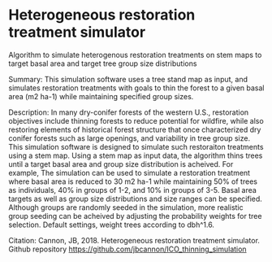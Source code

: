 # Heterogeneous restoration treatment simulator
Algorithm to simulate heterogenous restoration treatments on stem maps to target basal area and target tree group size distributions

Summary:
This simulation software uses a tree stand map as input, and simulates restoration treatments with goals to thin the forest to a given basal area (m2 ha-1) while maintaining specified group sizes. 

Description:
In many dry-conifer forests of the western U.S., restoration objectives include thinning forests to reduce potential for wildfire, while also restoring elements of historical forest structure that once characterized dry conifer forests such as large openings, and variability in tree group size. This simulation software is designed to simulate such restoraiton treatments using a stem map. Using a stem map as input data, the algorithm thins trees until a target basal area and group size distribution is acheived. For example, The simulation can be used to simulate a restoration treatment where basal area is reduced to 30 m2 ha-1 while maintaining 50% of trees as individuals, 40% in groups of 1-2, and 10% in groups of 3-5. Basal area targets as well as group size distributions and size ranges can be specified. Although groups are randomly seeded in the simulation, more realistic group seeding can be acheived by adjusting the probability weights for tree selection. Default settings, weight trees according to dbh^1.6.

Citation:
Cannon, JB, 2018. Heterogeneous restoration treatment simulator. Github repository https://github.com/jbcannon/ICO_thinning_simulation
